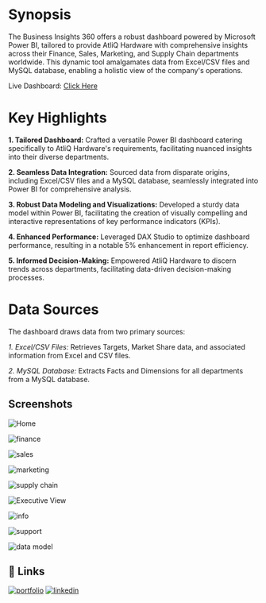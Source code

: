 # Synopsis

The Business Insights 360 offers a robust dashboard powered by Microsoft Power BI, tailored to provide AtliQ Hardware with comprehensive insights across their Finance, Sales, Marketing, and Supply Chain departments worldwide. This dynamic tool amalgamates data from Excel/CSV files and MySQL database, enabling a holistic view of the company's operations.

Live Dashboard: [Click Here](https://app.powerbi.com/view?r=eyJrIjoiMTRjNDVmODEtNGQwNy00MTY3LWI4NWMtY2I3ZTQyMWU5YTgxIiwidCI6ImM2ZTU0OWIzLTVmNDUtNDAzMi1hYWU5LWQ0MjQ0ZGM1YjJjNCJ9)


# Key Highlights
**1. Tailored Dashboard:**  Crafted a versatile Power BI dashboard catering specifically to AtliQ Hardware's requirements, facilitating nuanced insights into their diverse departments.

**2. Seamless Data Integration:**  Sourced data from disparate origins, including Excel/CSV files and a MySQL database, seamlessly integrated into Power BI for comprehensive analysis.

**3. Robust Data Modeling and Visualizations:**  Developed a sturdy data model within Power BI, facilitating the creation of visually compelling and interactive representations of key performance indicators (KPIs).

**4. Enhanced Performance:**  Leveraged DAX Studio to optimize dashboard performance, resulting in a notable 5% enhancement in report efficiency.

**5. Informed Decision-Making:**  Empowered AtliQ Hardware to discern trends across departments, facilitating data-driven decision-making processes.

# Data Sources
The dashboard draws data from two primary sources:

*1. Excel/CSV Files:* Retrieves Targets, Market Share data, and associated information from Excel and CSV files.

*2. MySQL Database:* Extracts Facts and Dimensions for all departments from a MySQL database.


## Screenshots

![Home](https://github.com/YatinLokhande/AtliQ-Excel-Sales-Analysis/assets/159231905/51164266-5a0b-47ea-b6d1-a5fa690246b2)

![finance](https://github.com/YatinLokhande/AtliQ-Excel-Sales-Analysis/assets/159231905/1fc0ed8a-ba50-4692-8608-2c6c8e3b2b4e)

![sales](https://github.com/YatinLokhande/AtliQ-Excel-Sales-Analysis/assets/159231905/1c4fb047-1f52-4fc2-bd62-b0f3db4fa348)

![marketing](https://github.com/YatinLokhande/AtliQ-Excel-Sales-Analysis/assets/159231905/fbbab897-8f46-4254-a7e5-20e9e62e82b4)

![supply chain](https://github.com/YatinLokhande/AtliQ-Excel-Sales-Analysis/assets/159231905/48ac2f69-3b1f-42e8-bed3-79d473967ca1)

![Executive View](https://github.com/YatinLokhande/AtliQ-Excel-Sales-Analysis/assets/159231905/04831fc0-e244-4fd4-a1a2-4351655dd902)

![info](https://github.com/YatinLokhande/AtliQ-Excel-Sales-Analysis/assets/159231905/e447e598-7b55-42e9-8218-b0c7ca764a37)

![support](https://github.com/YatinLokhande/AtliQ-Excel-Sales-Analysis/assets/159231905/f35366b9-a26c-4c55-81eb-6881686eb6a7)

![data model](https://github.com/YatinLokhande/AtliQ-Excel-Sales-Analysis/assets/159231905/caaffcc0-1d47-4839-895a-7d6740911810)





## 🔗 Links
[![portfolio](https://img.shields.io/badge/my_portfolio-000?style=for-the-badge&logo=ko-fi&logoColor=white)](https://codebasics.io/portfolio/Yatin-Govinda-Lokhande)
[![linkedin](https://img.shields.io/badge/linkedin-0A66C2?style=for-the-badge&logo=linkedin&logoColor=white)](https://www.linkedin.com/in/yatinlokhande/)
